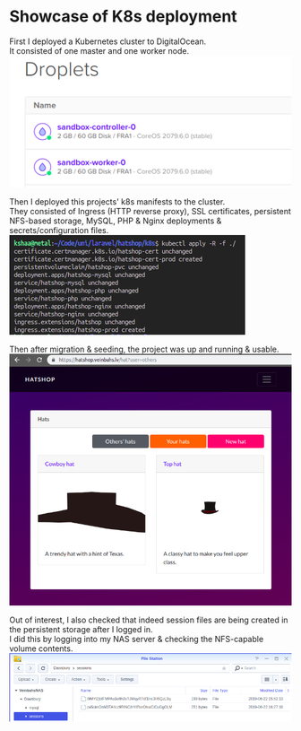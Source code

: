 # Showcase of K8s deployment

First I deployed a Kubernetes cluster to DigitalOcean.  
It consisted of one master and one worker node.  
![DigitalOcean droplets](./do.png)  

Then I deployed this projects' k8s manifests to the cluster.  
They consisted of Ingress (HTTP reverse proxy), SSL certificates, persistent NFS-based storage, MySQL, PHP & Nginx deployments & secrets/configuration files.  
![Deployment](./deployment.png)  

Then after migration & seeding, the project was up and running & usable.  
![Hatshop hat page](./hats.png)  

Out of interest, I also checked that indeed session files are being created in the persistent storage after I logged in.  
I did this by logging into my NAS server & checking the NFS-capable volume contents.  
![NAS-NFS User sessions](./nas.png)  

